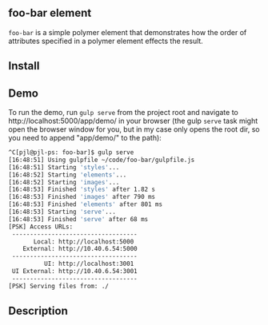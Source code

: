 ## foo-bar element

`foo-bar` is a simple polymer element that demonstrates how the order of
attributes specified in a polymer element effects the result.

## Install

## Demo

To run the demo, run `gulp serve` from the project root and navigate to
http://localhost:5000/app/demo/ in your browser (the gulp `serve` task might
open the browser window for you, but in my case only opens the root dir, so
you need to append "app/demo/" to the path):

```bash
^C[pjl@pjl-ps: foo-bar]$ gulp serve
[16:48:51] Using gulpfile ~/code/foo-bar/gulpfile.js
[16:48:51] Starting 'styles'...
[16:48:52] Starting 'elements'...
[16:48:52] Starting 'images'...
[16:48:53] Finished 'styles' after 1.82 s
[16:48:53] Finished 'images' after 790 ms
[16:48:53] Finished 'elements' after 801 ms
[16:48:53] Starting 'serve'...
[16:48:53] Finished 'serve' after 68 ms
[PSK] Access URLs:
 -----------------------------------
       Local: http://localhost:5000
    External: http://10.40.6.54:5000
 -----------------------------------
          UI: http://localhost:3001
 UI External: http://10.40.6.54:3001
 -----------------------------------
[PSK] Serving files from: ./

```

## Description
